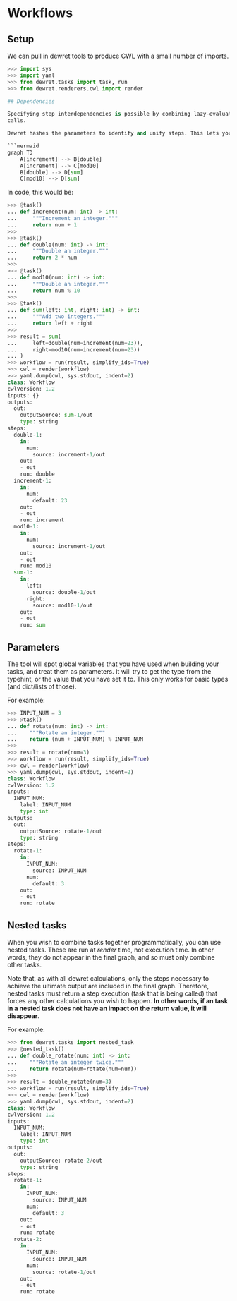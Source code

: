 # Workflows

## Setup

We can pull in dewret tools to produce CWL with a small number of imports.

```python
>>> import sys
>>> import yaml
>>> from dewret.tasks import task, run
>>> from dewret.renderers.cwl import render

## Dependencies

Specifying step interdependencies is possible by combining lazy-evaluated function
calls.

Dewret hashes the parameters to identify and unify steps. This lets you do, for example:

```mermaid
graph TD
    A[increment] --> B[double]
    A[increment] --> C[mod10]
    B[double] --> D[sum]
    C[mod10] --> D[sum]
```

In code, this would be:

```python
>>> @task()
... def increment(num: int) -> int:
...     """Increment an integer."""
...     return num + 1
>>> 
>>> @task()
... def double(num: int) -> int:
...     """Double an integer."""
...     return 2 * num
>>> 
>>> @task()
... def mod10(num: int) -> int:
...     """Double an integer."""
...     return num % 10
>>> 
>>> @task()
... def sum(left: int, right: int) -> int:
...     """Add two integers."""
...     return left + right
>>>
>>> result = sum(
...     left=double(num=increment(num=23)),
...     right=mod10(num=increment(num=23))
... )
>>> workflow = run(result, simplify_ids=True)
>>> cwl = render(workflow)
>>> yaml.dump(cwl, sys.stdout, indent=2)
class: Workflow
cwlVersion: 1.2
inputs: {}
outputs:
  out:
    outputSource: sum-1/out
    type: string
steps:
  double-1:
    in:
      num:
        source: increment-1/out
    out:
    - out
    run: double
  increment-1:
    in:
      num:
        default: 23
    out:
    - out
    run: increment
  mod10-1:
    in:
      num:
        source: increment-1/out
    out:
    - out
    run: mod10
  sum-1:
    in:
      left:
        source: double-1/out
      right:
        source: mod10-1/out
    out:
    - out
    run: sum

```

## Parameters

The tool will spot global variables that you have used when building your tasks,
and treat them as parameters. It will try to get the type from the typehint, or
the value that you have set it to. This only works for basic types (and dict/lists of
those).

For example:
```python
>>> INPUT_NUM = 3
>>> @task()
... def rotate(num: int) -> int:
...    """Rotate an integer."""
...    return (num + INPUT_NUM) % INPUT_NUM
>>>
>>> result = rotate(num=3)
>>> workflow = run(result, simplify_ids=True)
>>> cwl = render(workflow)
>>> yaml.dump(cwl, sys.stdout, indent=2)
class: Workflow
cwlVersion: 1.2
inputs:
  INPUT_NUM:
    label: INPUT_NUM
    type: int
outputs:
  out:
    outputSource: rotate-1/out
    type: string
steps:
  rotate-1:
    in:
      INPUT_NUM:
        source: INPUT_NUM
      num:
        default: 3
    out:
    - out
    run: rotate

```

## Nested tasks

When you wish to combine tasks together programmatically,
you can use nested tasks. These are run at _render_ time, not
execution time. In other words, they do not appear in the
final graph, and so must only combine other tasks.

Note that, as with all dewret calculations, only the steps
necessary to achieve the ultimate output are included in the final
graph. Therefore, nested tasks must return a step execution
(task that is being called) that forces any other calculations
you wish to happen. __In other words, if an task in a
nested task does not have an impact on the return value,
it will disappear__.

For example:
```python
>>> from dewret.tasks import nested_task
>>> @nested_task()
... def double_rotate(num: int) -> int:
...    """Rotate an integer twice."""
...    return rotate(num=rotate(num=num))
>>>
>>> result = double_rotate(num=3)
>>> workflow = run(result, simplify_ids=True)
>>> cwl = render(workflow)
>>> yaml.dump(cwl, sys.stdout, indent=2)
class: Workflow
cwlVersion: 1.2
inputs:
  INPUT_NUM:
    label: INPUT_NUM
    type: int
outputs:
  out:
    outputSource: rotate-2/out
    type: string
steps:
  rotate-1:
    in:
      INPUT_NUM:
        source: INPUT_NUM
      num:
        default: 3
    out:
    - out
    run: rotate
  rotate-2:
    in:
      INPUT_NUM:
        source: INPUT_NUM
      num:
        source: rotate-1/out
    out:
    - out
    run: rotate

```
